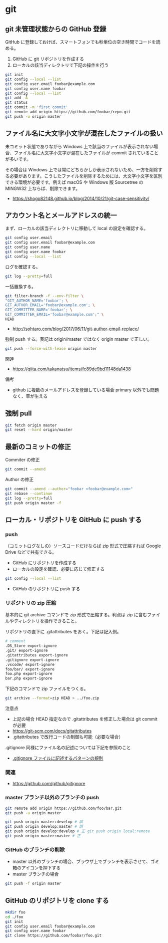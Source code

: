 # git

## git 未管理状態からの GitHub 登録

GitHub に登録しておけば、スマートフォンでも秒単位の空き時間でコードを読める。

1. GitHub に git リポジトリを作成する
1. ローカルの該当ディレクトリで下記の操作を行う

```bash
git init
git config --local --list
git config user.email foobar@example.com
git config user.name foobar
git config --local --list
git add -A
git status
git commit -m 'first commit'
git remote add origin https://github.com/foobar/repo.git
git push -u origin master
```

## ファイル名に大文字小文字が混在したファイルの扱い

未コミット状態でありながら Windows 上で該当のファイルが表示されない場合、ファイル名に大文字小文字が混在したファイルが commit されていることが多いです。

その場合は Windows 上では常にどちらかしか表示されないため、一方を削除する必要があります。こうしたファイルを削除するためには、大文字小文字を区別できる環境が必要です。例えば macOS や Windows 版 Sourcetree の MINGW32 上ならば、削除できます。

- <https://shogo82148.github.io/blog/2014/10/21/git-case-sensitivity/>

## アカウント名とメールアドレスの統一

まず、ローカルの該当ディレクトリに移動して local の設定を確認する。

```bash
git config user.email
git config user.email foobar@example.com
git config user.name
git config user.name foobar
git config --local --list
```

ログを確認する。

```bash
git log --pretty=full
```

一括置換する。

```bash
git filter-branch -f --env-filter \
"GIT_AUTHOR_NAME='foobar'; \
GIT_AUTHOR_EMAIL='foobar@example.com'; \
GIT_COMMITTER_NAME='foobar'; \
GIT_COMMITTER_EMAIL='foobar@example.com';" \
HEAD
```

- <http://sohtaro.com/blog/2017/06/11/git-author-email-replace/>

強制 push する。表記は origin/master ではなく origin master で正しい。

```bash
git push --force-with-lease origin master
```

関連

- <https://qiita.com/takanatsu/items/fc89de9bd11148da1438>

備考

- github に複数のメールアドレスを登録している場合 primary 以外でも問題なく、草が生える

## 強制 pull

```bash
git fetch origin master
git reset --hard origin/master
```

## 最新のコミットの修正

Commiter の修正

```bash
git commit --amend
```

Author の修正

```bash
git commit --amend --author="foobar <foobar@example.com>"
git rebase --continue
git log --pretty=full
git push origin master -f
```

## ローカル・リポジトリを GitHub に push する

### push

（コミットログなしの）ソースコードだけならば zip 形式で圧縮すれば Google Drive などで共有できる。

- GitHub にリポジトリを作成する
- ローカルの設定を確認、必要に応じて修正する

```bash
git config --local --list
```

- GitHub のリポジトリに push する

### リポジトリの zip 圧縮

基本的に git archive コマンドで zip 形式で圧縮する。利点は zip に含むファイルやディレクトリを操作できること。

リポジトリの直下に .gitattributes をおく。下記は記入例。

```bash
# comment
.DS_Store export-ignore
.git/ export-ignore
.gitattributes export-ignore
.gitignore export-ignore
.vscode/ export-ignore
foo/bar/ export-ignore
foo.php export-ignore
bar.php export-ignore
```

下記のコマンドで zip ファイルをつくる。

```bash
git archive --format=zip HEAD > ../foo.zip
```

注意点

- 上記の場合 HEAD 指定なので .gitattributes を修正した場合は git commit が必要
- <https://git-scm.com/docs/gitattributes>
- .gitattributes で改行コードの制御も可能（必要な場合）

.gitignore 同様にファイル名の記述については下記を参照のこと

- [.gitignore ファイルに記述するパターンの規則](https://git-scm.com/book/ja/v2/Git-%E3%81%AE%E5%9F%BA%E6%9C%AC-%E5%A4%89%E6%9B%B4%E5%86%85%E5%AE%B9%E3%81%AE%E3%83%AA%E3%83%9D%E3%82%B8%E3%83%88%E3%83%AA%E3%81%B8%E3%81%AE%E8%A8%98%E9%8C%B2#r_ignoring)

### 関連

- <https://github.com/github/gitignore>

### master ブランチ以外のブランチの push

```bash
git remote add origin https://github.com/foo/bar.git
git push -u origin master

git push origin master:develop # 誤
git push origin develop:master # 誤
git push origin develop:develop # 正 git push origin local:remote
git push origin master:master # 正
```

### GitHub のブランチの削除

- master 以外のブランチの場合、ブラウザ上でブランチを表示させて、ゴミ箱のアイコンを押下する
- master ブランチの場合

```bash
git push -f origin master
```

## GitHub のリポジトリを clone する

```bash
mkdir foo
cd ./foo
git init
git config user.email foobar@example.com
git config user.name foobar
git clone https://github.com/foobar/foo.git
```
